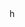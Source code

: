 <img src="https://b.catgirlsare.sexy/9nYV.gif" width="16" height="16" title="hey brother">

[//]: # (i like polar bears)
